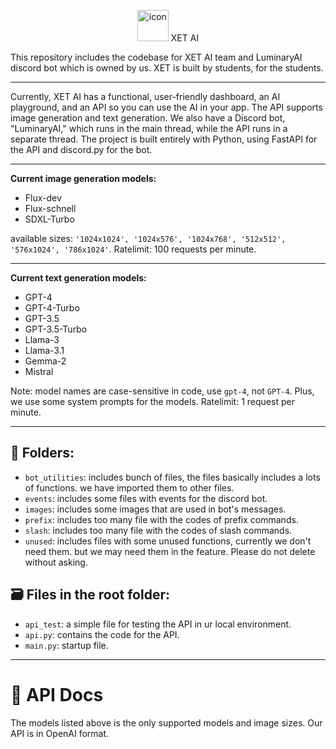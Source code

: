 <p align="center">
  <img src="https://cdn.discordapp.com/attachments/1201176761422061678/1333426938626314240/logo.png?ex=6798da1c&is=6797889c&hm=63ddfbf2a12f60dc331a1fb0138f4aef6a2afea2d883f006bf67d4f345b4bfb0&" alt="icon" width="50">
  <bs tyle="font-size: 24px;">XET AI</b>
</p>

This repository includes the codebase for XET AI team and LuminaryAI discord bot which is owned by us. XET is built by students, for the students.

<hr>

Currently, XET AI has a functional, user-friendly dashboard, an AI playground, and an API so you can use the AI in your app. The API supports image generation and text generation. We also have a Discord bot, "LuminaryAI," which runs in the main thread, while the API runs in a separate thread. The project is built entirely with Python, using FastAPI for the API and discord.py for the bot.

<hr>

**Current image generation models:**
* Flux-dev
* Flux-schnell
* SDXL-Turbo

available sizes: `'1024x1024', '1024x576', '1024x768', '512x512', '576x1024', '786x1024'`.
Ratelimit: 100 requests per minute.

<hr>

**Current text generation models:**
* GPT-4
* GPT-4-Turbo
* GPT-3.5
* GPT-3.5-Turbo
* Llama-3
* Llama-3.1
* Gemma-2
* Mistral

Note: model names are case-sensitive in code, use `gpt-4`, not `GPT-4`. Plus, we use some system prompts for the models.
Ratelimit: 1 request per minute.

<hr>

## 📁 Folders:
* `bot_utilities`: includes bunch of files, the files basically includes a lots of functions. we have imported them to other files.
* `events`: includes some files with events for the discord bot.
* `images`: includes some images that are used in bot's messages.
* `prefix`: includes too many file with the codes of prefix commands.
* `slash`: includes too many file with the codes of slash commands.
* `unused`: includes files with some unused functions, currently we don't need them. but we may need them in the feature. Please do not delete without asking.

## 🗃️ Files in the root folder:
* `api_test`: a simple file for testing the API in ur local environment.
* `api.py`: contains the code for the API.
* `main.py`: startup file.

<hr>

# 📄 API Docs

The models listed above is the only supported models and image sizes. Our API is in OpenAI format.